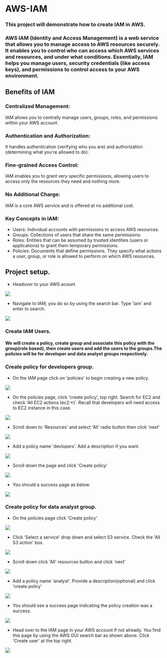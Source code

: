 # AWS-IAM
### This project will demonstrate how to create IAM in AWS.

### AWS IAM (Identity and Access Management) is a web service that allows you to manage access to AWS resources securely. It enables you to control who can access which AWS services and resources, and under what conditions. Essentially, IAM helps you manage users, security credentials (like access keys), and permissions to control access to your AWS environment.

## Benefits of IAM

### Centralized Management:
IAM allows you to centrally manage users, groups, roles, and permissions within your AWS account. 
### Authentication and Authorization:
It handles authentication (verifying who you are) and authorization (determining what you're allowed to do). 
### Fine-grained Access Control:
IAM enables you to grant very specific permissions, allowing users to access only the resources they need and nothing more. 
### No Additional Charge:
IAM is a core AWS service and is offered at no additional cost. 
### Key Concepts in IAM:
* Users: Individual accounts with permissions to access AWS resources. 
* Groups: Collections of users that share the same permissions. 
* Roles: Entities that can be assumed by trusted identities (users or applications) to grant them temporary permissions. 
* Policies: Documents that define permissions. They specify what actions a user, group, or role is allowed to perform on which AWS resources. 

## Project setup.

* Headover to your AWS acount

![](./img/Pasted%20image.png)

* Navigate to IAM, you do so by using the search bar. Type 'iam' and enter to search.

![](./img/Pasted%20image%20(2).png)


### Create IAM Users.

#### We will create a policy, create group and associate this policy with the group(role based), then create users and add the users to the groups.The policies will be for developer and data analyst groups respectively.

### Create policy for developers group.

* On the IAM page click on 'policies' to begin creating a new policy.

![](./img/Pasted%20image%20(4).png)

* On the policies page, click 'create policy', top right. Search for EC2 and check 'All EC2 actions (ec2:*)'. Recall that developers will need access to EC2 instance in this case.

![](./img/Pasted%20image%20(5).png)

* Scroll down to 'Resources' and select 'All' radio button then click 'next'

![](./img/Pasted%20image%20(6).png)

* Add a policy name 'devlopers'. Add a description if you want.

![](./img/Pasted%20image%20(7).png)

* Scroll down the page and click 'Create policy'

![](./img/Pasted%20image%20(8).png)

* You should a success page as below.

![](./img/Pasted%20image%20(9).png)

### Create policy for data analyst group.

* On the policies page click 'Create policy'

![](./img/Pasted%20image%20(4).png)

* Click 'Select a service' drop down and select S3 service. Check the 'All S3 action' box.

![](./img/Pasted%20image%20(10).png)

* Scroll down click 'All' resources button and click 'next'

![](./img/Pasted%20image%20(11).png)

* Add a policy name 'analyst'. Provide a description(optional) and click 'create policy'

![](./img/Pasted%20image%20(12).png)

* You should see a success page indicating the policy creation was a success.

![](./img/Pasted%20image%20(13).png)



* Head over to the IAM page in your AWS account if not already. You find this page by using the AWS GUI search bar as shown above. Click 'Create user' at the top right.

![](./img/Pasted%20image%20(3).png)

